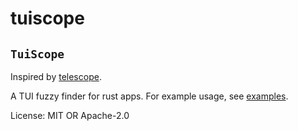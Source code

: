 # tuiscope

## `TuiScope`

Inspired by [telescope](https://github.com/nvim-telescope/telescope.nvim).

A TUI fuzzy finder for rust apps. For example usage, see [examples](https://github.com/olidacombe/tuiscope/tree/main/examples).

License: MIT OR Apache-2.0
